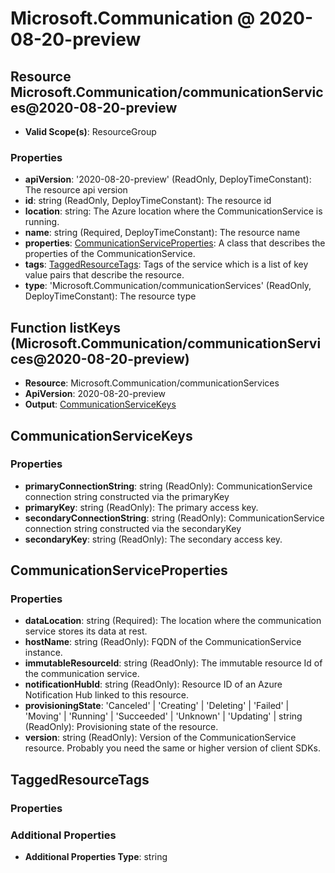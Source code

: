 # Microsoft.Communication @ 2020-08-20-preview

## Resource Microsoft.Communication/communicationServices@2020-08-20-preview
* **Valid Scope(s)**: ResourceGroup
### Properties
* **apiVersion**: '2020-08-20-preview' (ReadOnly, DeployTimeConstant): The resource api version
* **id**: string (ReadOnly, DeployTimeConstant): The resource id
* **location**: string: The Azure location where the CommunicationService is running.
* **name**: string (Required, DeployTimeConstant): The resource name
* **properties**: [CommunicationServiceProperties](#communicationserviceproperties): A class that describes the properties of the CommunicationService.
* **tags**: [TaggedResourceTags](#taggedresourcetags): Tags of the service which is a list of key value pairs that describe the resource.
* **type**: 'Microsoft.Communication/communicationServices' (ReadOnly, DeployTimeConstant): The resource type

## Function listKeys (Microsoft.Communication/communicationServices@2020-08-20-preview)
* **Resource**: Microsoft.Communication/communicationServices
* **ApiVersion**: 2020-08-20-preview
* **Output**: [CommunicationServiceKeys](#communicationservicekeys)

## CommunicationServiceKeys
### Properties
* **primaryConnectionString**: string (ReadOnly): CommunicationService connection string constructed via the primaryKey
* **primaryKey**: string (ReadOnly): The primary access key.
* **secondaryConnectionString**: string (ReadOnly): CommunicationService connection string constructed via the secondaryKey
* **secondaryKey**: string (ReadOnly): The secondary access key.

## CommunicationServiceProperties
### Properties
* **dataLocation**: string (Required): The location where the communication service stores its data at rest.
* **hostName**: string (ReadOnly): FQDN of the CommunicationService instance.
* **immutableResourceId**: string (ReadOnly): The immutable resource Id of the communication service.
* **notificationHubId**: string (ReadOnly): Resource ID of an Azure Notification Hub linked to this resource.
* **provisioningState**: 'Canceled' | 'Creating' | 'Deleting' | 'Failed' | 'Moving' | 'Running' | 'Succeeded' | 'Unknown' | 'Updating' | string (ReadOnly): Provisioning state of the resource.
* **version**: string (ReadOnly): Version of the CommunicationService resource. Probably you need the same or higher version of client SDKs.

## TaggedResourceTags
### Properties
### Additional Properties
* **Additional Properties Type**: string

